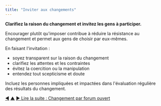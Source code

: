 ```yaml
---
title: "Inviter aux changements"
---
```



<strong>Clarifiez la raison du changement et invitez les gens à participer.</strong>

Encourager plutôt qu'imposer contribue à réduire la résistance au changement et permet aux gens de choisir par eux-mêmes.

En faisant l'invitation :

- soyez transparent sur la raison du changement
- clarifiez les attentes et les contraintes
- évitez la coercition ou la manipulation
- entendez tout scepticisme et doute

Incluez les personnes impliquées et impactées dans l'évaluation régulière des résultats du changement.

<div class="bottom-nav">
<a href="be-the-change.html" title="Retour à : Incarner le changement">◀</a> <a href="bringing-in-s3.html" title="Remonter: Intégrer la S3">▲</a> <a href="open-space-for-change.html" title="">▶ Lire la suite : Changement par forum ouvert</a>
</div>


<script type="text/javascript">
Mousetrap.bind('g n', function() {
    window.location.href = 'open-space-for-change.html';
    return false;
});
</script>

